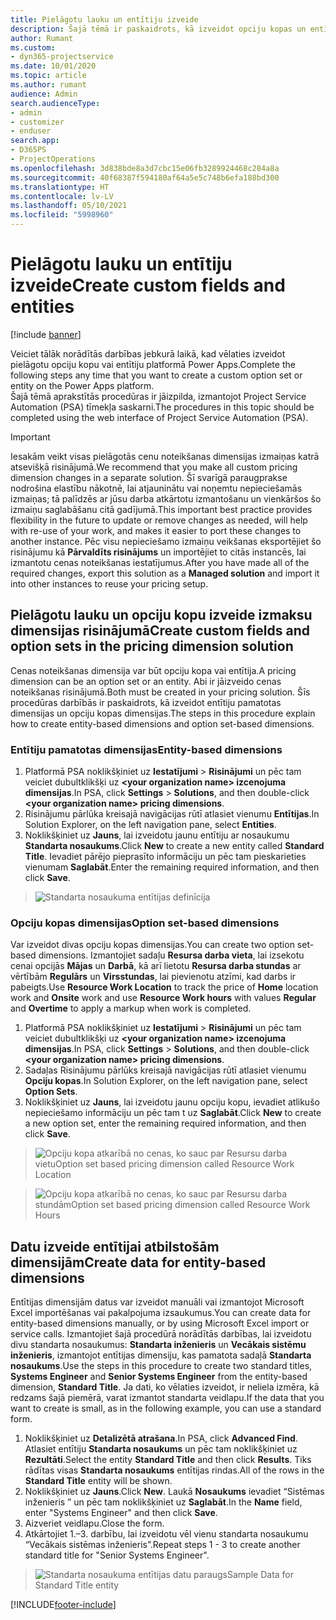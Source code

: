 ```yaml
---
title: Pielāgotu lauku un entītiju izveide
description: Šajā tēmā ir paskaidrots, kā izveidot opciju kopas un entītijas jūsu risinājumā Power Apps platformā.
author: Rumant
ms.custom:
- dyn365-projectservice
ms.date: 10/01/2020
ms.topic: article
ms.author: rumant
audience: Admin
search.audienceType:
- admin
- customizer
- enduser
search.app:
- D365PS
- ProjectOperations
ms.openlocfilehash: 3d838bde8a3d7cbc15e06fb3289924468c284a8a
ms.sourcegitcommit: 40f68387f594180af64a5e5c748b6efa188bd300
ms.translationtype: HT
ms.contentlocale: lv-LV
ms.lasthandoff: 05/10/2021
ms.locfileid: "5998960"
---
```

# <a name="create-custom-fields-and-entities"></a><span data-ttu-id="f4d17-103">Pielāgotu lauku un entītiju izveide</span><span class="sxs-lookup"><span data-stu-id="f4d17-103">Create custom fields and entities</span></span> 

[!include [banner](../includes/psa-now-project-operations.md)]

<span data-ttu-id="f4d17-104">Veiciet tālāk norādītās darbības jebkurā laikā, kad vēlaties izveidot pielāgotu opciju kopu vai entītiju platformā Power Apps.</span><span class="sxs-lookup"><span data-stu-id="f4d17-104">Complete the following steps any time that you want to create a custom option set or entity on the Power Apps platform.</span></span>  
<span data-ttu-id="f4d17-105">Šajā tēmā aprakstītās procedūras ir jāizpilda, izmantojot Project Service Automation (PSA) tīmekļa saskarni.</span><span class="sxs-lookup"><span data-stu-id="f4d17-105">The procedures in this topic should be completed using the web interface of Project Service Automation (PSA).</span></span>

> [!IMPORTANT]
> <span data-ttu-id="f4d17-106">Iesakām veikt visas pielāgotās cenu noteikšanas dimensijas izmaiņas katrā atsevišķā risinājumā.</span><span class="sxs-lookup"><span data-stu-id="f4d17-106">We recommend that you make all custom pricing dimension changes in a separate solution.</span></span> <span data-ttu-id="f4d17-107">Šī svarīgā paraugprakse nodrošina elastību nākotnē, lai atjauninātu vai noņemtu nepieciešamās izmaiņas; tā palīdzēs ar jūsu darba atkārtotu izmantošanu un vienkāršos šo izmaiņu saglabāšanu citā gadījumā.</span><span class="sxs-lookup"><span data-stu-id="f4d17-107">This important best practice provides flexibility in the future to update or remove changes as needed, will help with re-use of your work, and makes it easier to port these changes to another instance.</span></span> <span data-ttu-id="f4d17-108">Pēc visu nepieciešamo izmaiņu veikšanas eksportējiet šo risinājumu kā **Pārvaldīts risinājums** un importējiet to citās instancēs, lai izmantotu cenas noteikšanas iestatījumus.</span><span class="sxs-lookup"><span data-stu-id="f4d17-108">After you have made all of the required changes, export this solution as a **Managed solution** and import it into other instances to reuse your pricing setup.</span></span>

  
## <a name="create-custom-fields-and-option-sets-in-the-pricing-dimension-solution"></a><span data-ttu-id="f4d17-109">Pielāgotu lauku un opciju kopu izveide izmaksu dimensijas risinājumā</span><span class="sxs-lookup"><span data-stu-id="f4d17-109">Create custom fields and option sets in the pricing dimension solution</span></span>

<span data-ttu-id="f4d17-110">Cenas noteikšanas dimensija var būt opciju kopa vai entītija.</span><span class="sxs-lookup"><span data-stu-id="f4d17-110">A pricing dimension can be an option set or an entity.</span></span> <span data-ttu-id="f4d17-111">Abi ir jāizveido cenas noteikšanas risinājumā.</span><span class="sxs-lookup"><span data-stu-id="f4d17-111">Both must be created in your pricing solution.</span></span> <span data-ttu-id="f4d17-112">Šīs procedūras darbībās ir paskaidrots, kā izveidot entītiju pamatotas dimensijas un opciju kopas dimensijas.</span><span class="sxs-lookup"><span data-stu-id="f4d17-112">The steps in this procedure explain how to create entity-based dimensions and option set-based dimensions.</span></span>

### <a name="entity-based-dimensions"></a><span data-ttu-id="f4d17-113">Entītiju pamatotas dimensijas</span><span class="sxs-lookup"><span data-stu-id="f4d17-113">Entity-based dimensions</span></span>

1. <span data-ttu-id="f4d17-114">Platformā PSA noklikšķiniet uz **Iestatījumi** > **Risinājumi** un pēc tam veiciet dubultklikšķi uz **\<your organization name> izcenojuma dimensijas**.</span><span class="sxs-lookup"><span data-stu-id="f4d17-114">In PSA, click **Settings** > **Solutions**, and then double-click **\<your organization name> pricing dimensions**.</span></span>
2. <span data-ttu-id="f4d17-115">Risinājumu pārlūka kreisajā navigācijas rūtī atlasiet vienumu **Entītijas**.</span><span class="sxs-lookup"><span data-stu-id="f4d17-115">In Solution Explorer, on the left navigation pane, select **Entities**.</span></span>
3. <span data-ttu-id="f4d17-116">Noklikšķiniet uz **Jauns**, lai izveidotu jaunu entītiju ar nosaukumu **Standarta nosaukums**.</span><span class="sxs-lookup"><span data-stu-id="f4d17-116">Click **New** to create a new entity called **Standard Title**.</span></span> <span data-ttu-id="f4d17-117">Ievadiet pārējo pieprasīto informāciju un pēc tam pieskarieties vienumam **Saglabāt**.</span><span class="sxs-lookup"><span data-stu-id="f4d17-117">Enter the remaining required information, and then click **Save**.</span></span>

> ![Standarta nosaukuma entītijas definīcija](media/Standard-Title-entity-definition.png)


### <a name="option-set-based-dimensions"></a><span data-ttu-id="f4d17-119">Opciju kopas dimensijas</span><span class="sxs-lookup"><span data-stu-id="f4d17-119">Option set-based dimensions</span></span> 
<span data-ttu-id="f4d17-120">Var izveidot divas opciju kopas dimensijas.</span><span class="sxs-lookup"><span data-stu-id="f4d17-120">You can create two option set-based dimensions.</span></span> <span data-ttu-id="f4d17-121">Izmantojiet sadaļu **Resursa darba vieta**, lai izsekotu cenai opcijās **Mājas** un **Darbā**, kā arī lietotu **Resursa darba stundas** ar vērtībām **Regulārs** un **Virsstundas**, lai pievienotu atzīmi, kad darbs ir pabeigts.</span><span class="sxs-lookup"><span data-stu-id="f4d17-121">Use **Resource Work Location** to track the price of **Home** location work and **Onsite** work and use **Resource Work hours** with values **Regular** and **Overtime** to apply a markup when work is completed.</span></span>


1. <span data-ttu-id="f4d17-122">Platformā PSA noklikšķiniet uz **Iestatījumi** > **Risinājumi** un pēc tam veiciet dubultklikšķi uz **\<your organization name> izcenojuma dimensijas**.</span><span class="sxs-lookup"><span data-stu-id="f4d17-122">In PSA, click **Settings** > **Solutions**, and then double-click  **\<your organization name> pricing dimensions**.</span></span> 
2. <span data-ttu-id="f4d17-123">Sadaļas Risinājumu pārlūks kreisajā navigācijas rūtī atlasiet vienumu **Opciju kopas**.</span><span class="sxs-lookup"><span data-stu-id="f4d17-123">In Solution Explorer, on the left navigation pane, select  **Option Sets**.</span></span> 
3. <span data-ttu-id="f4d17-124">Noklikšķiniet uz **Jauns**, lai izveidotu jaunu opciju kopu, ievadiet atlikušo nepieciešamo informāciju un pēc tam t uz **Saglabāt**.</span><span class="sxs-lookup"><span data-stu-id="f4d17-124">Click **New** to create a new option set, enter the remaining required information, and then click **Save**.</span></span>

> ![<span data-ttu-id="f4d17-125">Opciju kopa atkarībā no cenas, ko sauc par Resursu darba vietu</span><span class="sxs-lookup"><span data-stu-id="f4d17-125">Option set based pricing dimension called Resource Work Location</span></span> ](media/Option-set-PD-called-Resource-Work-Location.png)

> ![<span data-ttu-id="f4d17-126">Opciju kopa atkarībā no cenas, ko sauc par Resursu darba stundām</span><span class="sxs-lookup"><span data-stu-id="f4d17-126">Option set based pricing dimension called Resource Work Hours</span></span> ](media/Option-set-PD-called-Resource-Work-Hours.PNG)


## <a name="create-data-for-entity-based-dimensions"></a><span data-ttu-id="f4d17-127">Datu izveide entītijai atbilstošām dimensijām</span><span class="sxs-lookup"><span data-stu-id="f4d17-127">Create data for entity-based dimensions</span></span>

<span data-ttu-id="f4d17-128">Entītijas dimensijām datus var izveidot manuāli vai izmantojot Microsoft Excel importēšanas vai pakalpojuma izsaukumus.</span><span class="sxs-lookup"><span data-stu-id="f4d17-128">You can create data for entity-based dimensions manually, or by using Microsoft Excel import or service calls.</span></span> <span data-ttu-id="f4d17-129">Izmantojiet šajā procedūrā norādītās darbības, lai izveidotu divu standarta nosaukumus: **Standarta inženieris** un **Vecākais sistēmu inženieris**, izmantojot entītijas dimensiju, kas pamatota sadaļā **Standarta nosaukums**.</span><span class="sxs-lookup"><span data-stu-id="f4d17-129">Use the steps in this procedure to create two standard titles, **Systems Engineer** and **Senior Systems Engineer** from the entity-based dimension, **Standard Title**.</span></span> <span data-ttu-id="f4d17-130">Ja dati, ko vēlaties izveidot, ir neliela izmēra, kā redzams šajā piemērā, varat izmantot standarta veidlapu.</span><span class="sxs-lookup"><span data-stu-id="f4d17-130">If the data that you want to create is small, as in the following example, you can use a standard form.</span></span>

1. <span data-ttu-id="f4d17-131">Noklikšķiniet uz **Detalizētā atrašana**.</span><span class="sxs-lookup"><span data-stu-id="f4d17-131">In PSA, click **Advanced Find**.</span></span> <span data-ttu-id="f4d17-132">Atlasiet entītiju **Standarta nosaukums** un pēc tam noklikšķiniet uz **Rezultāti**.</span><span class="sxs-lookup"><span data-stu-id="f4d17-132">Select the entity **Standard Title** and then click **Results**.</span></span> <span data-ttu-id="f4d17-133">Tiks rādītas visas **Standarta nosaukums** entītijas rindas.</span><span class="sxs-lookup"><span data-stu-id="f4d17-133">All of the rows in the **Standard Title** entity will be shown.</span></span>
2. <span data-ttu-id="f4d17-134">Noklikšķiniet uz **Jauns**.</span><span class="sxs-lookup"><span data-stu-id="f4d17-134">Click **New**.</span></span> <span data-ttu-id="f4d17-135">Laukā **Nosaukums** ievadiet “Sistēmas inženieris ” un pēc tam noklikšķiniet uz **Saglabāt**.</span><span class="sxs-lookup"><span data-stu-id="f4d17-135">In the **Name** field, enter "Systems Engineer" and then click **Save**.</span></span>
3. <span data-ttu-id="f4d17-136">Aizveriet veidlapu.</span><span class="sxs-lookup"><span data-stu-id="f4d17-136">Close the form.</span></span> 
4. <span data-ttu-id="f4d17-137">Atkārtojiet 1.–3. darbību, lai izveidotu vēl vienu standarta nosaukumu “Vecākais sistēmas inženieris”.</span><span class="sxs-lookup"><span data-stu-id="f4d17-137">Repeat steps 1 - 3 to create another standard title for "Senior Systems Engineer".</span></span>

> ![<span data-ttu-id="f4d17-138">Standarta nosaukuma entītijas datu paraugs</span><span class="sxs-lookup"><span data-stu-id="f4d17-138">Sample Data for Standard Title entity</span></span> ](media/ST-data.png)




[!INCLUDE[footer-include](../includes/footer-banner.md)]
